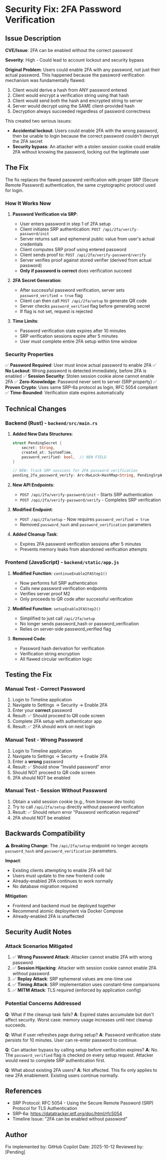 # Security Fix: 2FA Password Verification

## Issue Description

**CVE/Issue**: 2FA can be enabled without the correct password

**Severity**: High - Could lead to account lockout and security bypass

**Original Problem**: 
Users could enable 2FA with any password, not just their actual password. This happened because the password verification mechanism was fundamentally flawed:

1. Client would derive a hash from ANY password entered
2. Client would encrypt a verification string using that hash
3. Client would send both the hash and encrypted string to server
4. Server would decrypt using the SAME client-provided hash
5. Decryption always succeeded regardless of password correctness

This created two serious issues:
- **Accidental lockout**: Users could enable 2FA with the wrong password, then be unable to login because the correct password couldn't decrypt the 2FA secret
- **Security bypass**: An attacker with a stolen session cookie could enable 2FA without knowing the password, locking out the legitimate user

## The Fix

The fix replaces the flawed password verification with proper SRP (Secure Remote Password) authentication, the same cryptographic protocol used for login.

### How It Works Now

1. **Password Verification via SRP**:
   - User enters password in step 1 of 2FA setup
   - Client initiates SRP authentication: `POST /api/2fa/verify-password/init`
   - Server returns salt and ephemeral public value from user's actual credentials
   - Client computes SRP proof using entered password
   - Client sends proof to: `POST /api/2fa/verify-password/verify`
   - Server verifies proof against stored verifier (derived from actual password)
   - **Only if password is correct** does verification succeed

2. **2FA Secret Generation**:
   - After successful password verification, server sets `password_verified = true` flag
   - Client can then call `POST /api/2fa/setup` to generate QR code
   - Server checks `password_verified` flag before generating secret
   - If flag is not set, request is rejected

3. **Time Limits**:
   - Password verification state expires after 10 minutes
   - SRP verification sessions expire after 5 minutes
   - User must complete entire 2FA setup within time window

### Security Properties

✅ **Password Required**: User must know actual password to enable 2FA
✅ **No Lockout**: Wrong password is detected immediately, before 2FA is enabled
✅ **Session Security**: Stolen session cookie alone cannot enable 2FA
✅ **Zero-Knowledge**: Password never sent to server (SRP property)
✅ **Proven Crypto**: Uses same SRP-6a protocol as login, RFC 5054 compliant
✅ **Time-Bounded**: Verification state expires automatically

## Technical Changes

### Backend (Rust) - `backend/src/main.rs`

1. **Added New Data Structures**:
   ```rust
   struct PendingSecret {
       secret: String,
       created_at: SystemTime,
       password_verified: bool,  // NEW FIELD
   }
   
   // NEW: Track SRP sessions for 2FA password verification
   pending_2fa_password_verify: Arc<RwLock<HashMap<String, PendingSrpAuth>>>
   ```

2. **New API Endpoints**:
   - `POST /api/2fa/verify-password/init` - Starts SRP authentication
   - `POST /api/2fa/verify-password/verify` - Completes SRP verification

3. **Modified Endpoint**:
   - `POST /api/2fa/setup` - Now requires `password_verified = true`
   - Removed `password_hash` and `password_verification` parameters

4. **Added Cleanup Task**:
   - Expires 2FA password verification sessions after 5 minutes
   - Prevents memory leaks from abandoned verification attempts

### Frontend (JavaScript) - `backend/static/app.js`

1. **Modified Function**: `continueEnable2FAStep1()`
   - Now performs full SRP authentication
   - Calls new password verification endpoints
   - Verifies server proof M2
   - Only proceeds to QR code after successful verification

2. **Modified Function**: `setupEnable2FAStep2()`
   - Simplified to just call `/api/2fa/setup`
   - No longer sends password_hash or password_verification
   - Relies on server-side password_verified flag

3. **Removed Code**:
   - Password hash derivation for verification
   - Verification string encryption
   - All flawed circular verification logic

## Testing the Fix

### Manual Test - Correct Password

1. Login to Timeline application
2. Navigate to Settings → Security → Enable 2FA
3. Enter your **correct** password
4. Result: ✅ Should proceed to QR code screen
5. Complete 2FA setup with authenticator app
6. Result: ✅ 2FA should work on next login

### Manual Test - Wrong Password

1. Login to Timeline application
2. Navigate to Settings → Security → Enable 2FA
3. Enter a **wrong** password
4. Result: ✅ Should show "Invalid password" error
5. Should NOT proceed to QR code screen
6. 2FA should NOT be enabled

### Manual Test - Session Without Password

1. Obtain a valid session cookie (e.g., from browser dev tools)
2. Try to call `/api/2fa/setup` directly without password verification
3. Result: ✅ Should return error "Password verification required"
4. 2FA should NOT be enabled

## Backwards Compatibility

⚠️ **Breaking Change**: The `/api/2fa/setup` endpoint no longer accepts `password_hash` and `password_verification` parameters.

**Impact**: 
- Existing clients attempting to enable 2FA will fail
- Users must update to the new frontend code
- Already-enabled 2FA continues to work normally
- No database migration required

**Mitigation**:
- Frontend and backend must be deployed together
- Recommend atomic deployment via Docker Compose
- Already-enabled 2FA is unaffected

## Security Audit Notes

### Attack Scenarios Mitigated

1. ✅ **Wrong Password Attack**: Attacker cannot enable 2FA with wrong password
2. ✅ **Session Hijacking**: Attacker with session cookie cannot enable 2FA without password
3. ✅ **Replay Attack**: SRP ephemeral values are one-time use
4. ✅ **Timing Attack**: SRP implementation uses constant-time comparisons
5. ✅ **MITM Attack**: TLS required (enforced by application config)

### Potential Concerns Addressed

**Q**: What if the cleanup task fails?
**A**: Expired states accumulate but don't affect security. Worst case: memory usage increases until next cleanup succeeds.

**Q**: What if user refreshes page during setup?
**A**: Password verification state persists for 10 minutes. User can re-enter password to continue.

**Q**: Can attacker bypass by calling setup before verification expires?
**A**: No. The `password_verified` flag is checked on every setup request. Attacker would need to complete SRP authentication first.

**Q**: What about existing 2FA users?
**A**: Not affected. This fix only applies to new 2FA enablement. Existing users continue normally.

## References

- SRP Protocol: RFC 5054 - Using the Secure Remote Password (SRP) Protocol for TLS Authentication
- SRP-6a: https://datatracker.ietf.org/doc/html/rfc5054
- Timeline Issue: "2FA can be enabled without password"

## Author

Fix implemented by: GitHub Copilot
Date: 2025-10-12
Reviewed by: [Pending]
